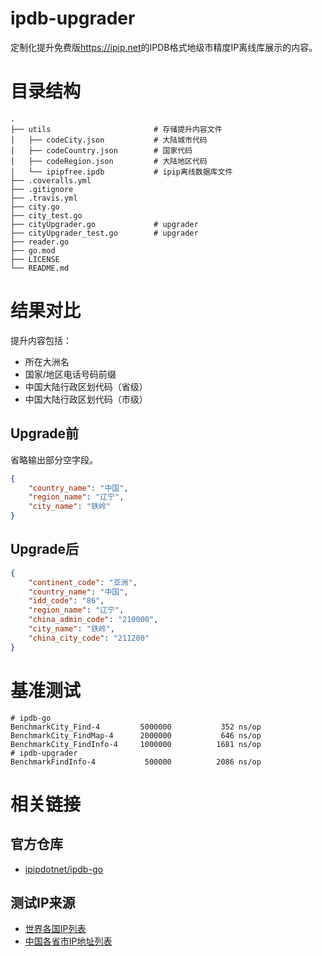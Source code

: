 # ipdb-upgrader
定制化提升免费版<https://ipip.net>的IPDB格式地级市精度IP离线库展示的内容。

# 目录结构
```
.
├── utils                       # 存储提升内容文件
│   ├── codeCity.json           # 大陆城市代码
│   ├── codeCountry.json        # 国家代码
│   ├── codeRegion.json         # 大陆地区代码
│   └── ipipfree.ipdb           # ipip离线数据库文件
├── .coveralls.yml
├── .gitignore
├── .travis.yml
├── city.go
├── city_test.go
├── cityUpgrader.go             # upgrader
├── cityUpgrader_test.go        # upgrader
├── reader.go
├── go.mod
├── LICENSE
└── README.md
```

# 结果对比
提升内容包括：
- 所在大洲名
- 国家/地区电话号码前缀
- 中国大陆行政区划代码（省级）
- 中国大陆行政区划代码（市级）

## Upgrade前
省略输出部分空字段。
```json
{
    "country_name": "中国",
    "region_name": "辽宁",
    "city_name": "铁岭"
}
```

## Upgrade后
```json
{
    "continent_code": "亚洲",
    "country_name": "中国",
    "idd_code": "86",
    "region_name": "辽宁",
    "china_admin_code": "210000",
    "city_name": "铁岭",
    "china_city_code": "211200"
}
```

# 基准测试
```
# ipdb-go
BenchmarkCity_Find-4         5000000           352 ns/op
BenchmarkCity_FindMap-4      2000000           646 ns/op
BenchmarkCity_FindInfo-4     1000000          1681 ns/op
# ipdb-upgrader
BenchmarkFindInfo-4           500000          2086 ns/op
```

# 相关链接
## 官方仓库
- [ipipdotnet/ipdb-go](https://github.com/ipipdotnet/ipdb-go)

## 测试IP来源
- [世界各国IP列表](http://ip.yqie.com/world.aspx)
- [中国各省市IP地址列表](http://ip.yqie.com/china.aspx)